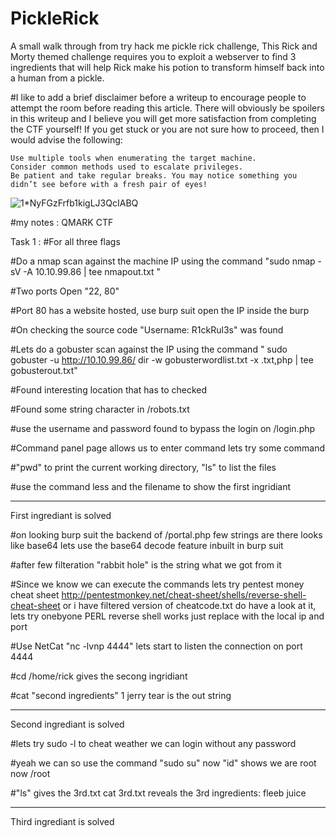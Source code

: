 # PickleRick
A small walk through from try hack me pickle rick challenge, This Rick and Morty themed challenge requires you to exploit a webserver to find 3 ingredients that will help Rick make his potion to transform himself back into a human from a pickle.


#I like to add a brief disclaimer before a writeup to encourage people to attempt the room before reading this article. There will obviously be spoilers in this writeup and I believe you will get more satisfaction from completing the CTF yourself! If you get stuck or you are not sure how to proceed, then I would advise the following:

    Use multiple tools when enumerating the target machine.
    Consider common methods used to escalate privileges.
    Be patient and take regular breaks. You may notice something you didn’t see before with a fresh pair of eyes!
    
    
![1*NyFGzFrfb1kigLJ3QcIABQ](https://user-images.githubusercontent.com/79510640/119017388-f4384d80-b968-11eb-8b6a-5819e9335f1e.png)

#my notes : 
QMARK CTF

Task 1 :
#For all three flags

#Do a nmap scan against the machine IP using the command  "sudo nmap -sV -A 10.10.99.86 | tee nmapout.txt "

#Two ports Open "22, 80"

#Port 80 has a website hosted, use burp suit open the IP inside the burp

#On checking the source code  "Username: R1ckRul3s" was found

#Lets do a gobuster scan against the IP using the command   " sudo gobuster -u http://10.10.99.86/ dir -w gobusterwordlist.txt -x .txt,php | tee gobusterout.txt"

#Found interesting location that has to checked 

#Found some string character in /robots.txt

#use the username and password found to bypass the login on /login.php

#Command panel page allows us to enter command lets try some command 

#"pwd" to print the current working directory, "ls" to list the files

#use the command less and the filename to show the first ingridiant



-----------------------------------------------------------------------------
First ingrediant is solved

#on looking burp suit the backend of /portal.php few strings are there looks like base64 lets use the base64 decode feature inbuilt in burp suit

#after few filteration "rabbit hole" is the string what we got from it

#Since we know we can execute the commands lets try pentest money cheat sheet http://pentestmonkey.net/cheat-sheet/shells/reverse-shell-cheat-sheet or i have  filtered version of cheatcode.txt do have a look at it, lets try onebyone PERL reverse shell works just replace with the local ip and port 

#Use NetCat "nc -lvnp 4444" lets start to listen the connection on port 4444 

#cd /home/rick gives the secong ingridiant 

#cat "second ingredients" 1 jerry tear is the out string


-----------------------------------------------------------------------------
Second ingrediant is solved

#lets try sudo -l to cheat weather we can login without any password

#yeah we can so use the command "sudo su"  now  "id" shows we are root now /root

#"ls" gives the 3rd.txt cat 3rd.txt reveals the 3rd ingredients: fleeb juice

-----------------------------------------------------------------------------
Third ingrediant is solved
